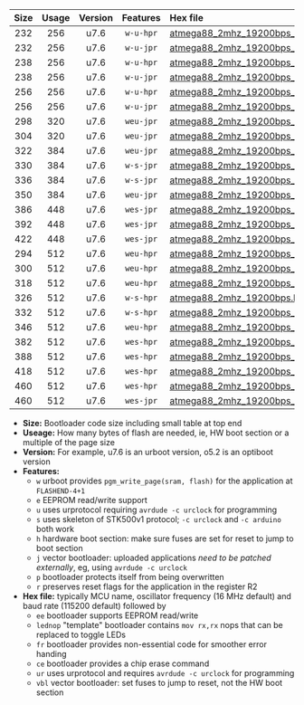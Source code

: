 |Size|Usage|Version|Features|Hex file|
|:-:|:-:|:-:|:-:|:--|
|232|256|u7.6|`w-u-hpr`|[atmega88_2mhz_19200bps_ur.hex](https://raw.githubusercontent.com/stefanrueger/urboot/main/bootloaders/atmega88/fcpu_2mhz/19200_bps/atmega88_2mhz_19200bps_ur.hex)|
|232|256|u7.6|`w-u-jpr`|[atmega88_2mhz_19200bps_ur_vbl.hex](https://raw.githubusercontent.com/stefanrueger/urboot/main/bootloaders/atmega88/fcpu_2mhz/19200_bps/atmega88_2mhz_19200bps_ur_vbl.hex)|
|238|256|u7.6|`w-u-hpr`|[atmega88_2mhz_19200bps_lednop_ur.hex](https://raw.githubusercontent.com/stefanrueger/urboot/main/bootloaders/atmega88/fcpu_2mhz/19200_bps/atmega88_2mhz_19200bps_lednop_ur.hex)|
|238|256|u7.6|`w-u-jpr`|[atmega88_2mhz_19200bps_lednop_ur_vbl.hex](https://raw.githubusercontent.com/stefanrueger/urboot/main/bootloaders/atmega88/fcpu_2mhz/19200_bps/atmega88_2mhz_19200bps_lednop_ur_vbl.hex)|
|256|256|u7.6|`w-u-hpr`|[atmega88_2mhz_19200bps_lednop_fr_ur.hex](https://raw.githubusercontent.com/stefanrueger/urboot/main/bootloaders/atmega88/fcpu_2mhz/19200_bps/atmega88_2mhz_19200bps_lednop_fr_ur.hex)|
|256|256|u7.6|`w-u-jpr`|[atmega88_2mhz_19200bps_lednop_fr_ur_vbl.hex](https://raw.githubusercontent.com/stefanrueger/urboot/main/bootloaders/atmega88/fcpu_2mhz/19200_bps/atmega88_2mhz_19200bps_lednop_fr_ur_vbl.hex)|
|298|320|u7.6|`weu-jpr`|[atmega88_2mhz_19200bps_ee_ur_vbl.hex](https://raw.githubusercontent.com/stefanrueger/urboot/main/bootloaders/atmega88/fcpu_2mhz/19200_bps/atmega88_2mhz_19200bps_ee_ur_vbl.hex)|
|304|320|u7.6|`weu-jpr`|[atmega88_2mhz_19200bps_ee_lednop_ur_vbl.hex](https://raw.githubusercontent.com/stefanrueger/urboot/main/bootloaders/atmega88/fcpu_2mhz/19200_bps/atmega88_2mhz_19200bps_ee_lednop_ur_vbl.hex)|
|322|384|u7.6|`weu-jpr`|[atmega88_2mhz_19200bps_ee_lednop_fr_ur_vbl.hex](https://raw.githubusercontent.com/stefanrueger/urboot/main/bootloaders/atmega88/fcpu_2mhz/19200_bps/atmega88_2mhz_19200bps_ee_lednop_fr_ur_vbl.hex)|
|330|384|u7.6|`w-s-jpr`|[atmega88_2mhz_19200bps_vbl.hex](https://raw.githubusercontent.com/stefanrueger/urboot/main/bootloaders/atmega88/fcpu_2mhz/19200_bps/atmega88_2mhz_19200bps_vbl.hex)|
|336|384|u7.6|`w-s-jpr`|[atmega88_2mhz_19200bps_lednop_vbl.hex](https://raw.githubusercontent.com/stefanrueger/urboot/main/bootloaders/atmega88/fcpu_2mhz/19200_bps/atmega88_2mhz_19200bps_lednop_vbl.hex)|
|350|384|u7.6|`weu-jpr`|[atmega88_2mhz_19200bps_ee_lednop_fr_ce_ur_vbl.hex](https://raw.githubusercontent.com/stefanrueger/urboot/main/bootloaders/atmega88/fcpu_2mhz/19200_bps/atmega88_2mhz_19200bps_ee_lednop_fr_ce_ur_vbl.hex)|
|386|448|u7.6|`wes-jpr`|[atmega88_2mhz_19200bps_ee_vbl.hex](https://raw.githubusercontent.com/stefanrueger/urboot/main/bootloaders/atmega88/fcpu_2mhz/19200_bps/atmega88_2mhz_19200bps_ee_vbl.hex)|
|392|448|u7.6|`wes-jpr`|[atmega88_2mhz_19200bps_ee_lednop_vbl.hex](https://raw.githubusercontent.com/stefanrueger/urboot/main/bootloaders/atmega88/fcpu_2mhz/19200_bps/atmega88_2mhz_19200bps_ee_lednop_vbl.hex)|
|422|448|u7.6|`wes-jpr`|[atmega88_2mhz_19200bps_ee_lednop_fr_vbl.hex](https://raw.githubusercontent.com/stefanrueger/urboot/main/bootloaders/atmega88/fcpu_2mhz/19200_bps/atmega88_2mhz_19200bps_ee_lednop_fr_vbl.hex)|
|294|512|u7.6|`weu-hpr`|[atmega88_2mhz_19200bps_ee_ur.hex](https://raw.githubusercontent.com/stefanrueger/urboot/main/bootloaders/atmega88/fcpu_2mhz/19200_bps/atmega88_2mhz_19200bps_ee_ur.hex)|
|300|512|u7.6|`weu-hpr`|[atmega88_2mhz_19200bps_ee_lednop_ur.hex](https://raw.githubusercontent.com/stefanrueger/urboot/main/bootloaders/atmega88/fcpu_2mhz/19200_bps/atmega88_2mhz_19200bps_ee_lednop_ur.hex)|
|318|512|u7.6|`weu-hpr`|[atmega88_2mhz_19200bps_ee_lednop_fr_ur.hex](https://raw.githubusercontent.com/stefanrueger/urboot/main/bootloaders/atmega88/fcpu_2mhz/19200_bps/atmega88_2mhz_19200bps_ee_lednop_fr_ur.hex)|
|326|512|u7.6|`w-s-hpr`|[atmega88_2mhz_19200bps.hex](https://raw.githubusercontent.com/stefanrueger/urboot/main/bootloaders/atmega88/fcpu_2mhz/19200_bps/atmega88_2mhz_19200bps.hex)|
|332|512|u7.6|`w-s-hpr`|[atmega88_2mhz_19200bps_lednop.hex](https://raw.githubusercontent.com/stefanrueger/urboot/main/bootloaders/atmega88/fcpu_2mhz/19200_bps/atmega88_2mhz_19200bps_lednop.hex)|
|346|512|u7.6|`weu-hpr`|[atmega88_2mhz_19200bps_ee_lednop_fr_ce_ur.hex](https://raw.githubusercontent.com/stefanrueger/urboot/main/bootloaders/atmega88/fcpu_2mhz/19200_bps/atmega88_2mhz_19200bps_ee_lednop_fr_ce_ur.hex)|
|382|512|u7.6|`wes-hpr`|[atmega88_2mhz_19200bps_ee.hex](https://raw.githubusercontent.com/stefanrueger/urboot/main/bootloaders/atmega88/fcpu_2mhz/19200_bps/atmega88_2mhz_19200bps_ee.hex)|
|388|512|u7.6|`wes-hpr`|[atmega88_2mhz_19200bps_ee_lednop.hex](https://raw.githubusercontent.com/stefanrueger/urboot/main/bootloaders/atmega88/fcpu_2mhz/19200_bps/atmega88_2mhz_19200bps_ee_lednop.hex)|
|418|512|u7.6|`wes-hpr`|[atmega88_2mhz_19200bps_ee_lednop_fr.hex](https://raw.githubusercontent.com/stefanrueger/urboot/main/bootloaders/atmega88/fcpu_2mhz/19200_bps/atmega88_2mhz_19200bps_ee_lednop_fr.hex)|
|460|512|u7.6|`wes-hpr`|[atmega88_2mhz_19200bps_ee_lednop_fr_ce.hex](https://raw.githubusercontent.com/stefanrueger/urboot/main/bootloaders/atmega88/fcpu_2mhz/19200_bps/atmega88_2mhz_19200bps_ee_lednop_fr_ce.hex)|
|460|512|u7.6|`wes-jpr`|[atmega88_2mhz_19200bps_ee_lednop_fr_ce_vbl.hex](https://raw.githubusercontent.com/stefanrueger/urboot/main/bootloaders/atmega88/fcpu_2mhz/19200_bps/atmega88_2mhz_19200bps_ee_lednop_fr_ce_vbl.hex)|

- **Size:** Bootloader code size including small table at top end
- **Useage:** How many bytes of flash are needed, ie, HW boot section or a multiple of the page size
- **Version:** For example, u7.6 is an urboot version, o5.2 is an optiboot version
- **Features:**
  + `w` urboot provides `pgm_write_page(sram, flash)` for the application at `FLASHEND-4+1`
  + `e` EEPROM read/write support
  + `u` uses urprotocol requiring `avrdude -c urclock` for programming
  + `s` uses skeleton of STK500v1 protocol; `-c urclock` and `-c arduino` both work
  + `h` hardware boot section: make sure fuses are set for reset to jump to boot section
  + `j` vector bootloader: uploaded applications *need to be patched externally*, eg, using `avrdude -c urclock`
  + `p` bootloader protects itself from being overwritten
  + `r` preserves reset flags for the application in the register R2
- **Hex file:** typically MCU name, oscillator frequency (16 MHz default) and baud rate (115200 default) followed by
  + `ee` bootloader supports EEPROM read/write
  + `lednop` "template" bootloader contains `mov rx,rx` nops that can be replaced to toggle LEDs
  + `fr` bootloader provides non-essential code for smoother error handing
  + `ce` bootloader provides a chip erase command
  + `ur` uses urprotocol and requires `avrdude -c urclock` for programming
  + `vbl` vector bootloader: set fuses to jump to reset, not the HW boot section
